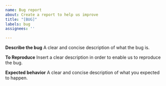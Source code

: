 ```yaml
---
name: Bug report
about: Create a report to help us improve
title: "[BUG]"
labels: bug
assignees: ''

---
```


**Describe the bug**
A clear and concise description of what the bug is.

**To Reproduce**
Insert a clear description in order to enable us to reproduce the bug.

**Expected behavior**
A clear and concise description of what you expected to happen.